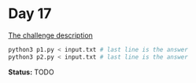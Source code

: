 # Day 17

[The challenge description](https://adventofcode.com/2024/day/17)

```sh
python3 p1.py < input.txt # last line is the answer
python3 p2.py < input.txt # last line is the answer
```

**Status:** TODO